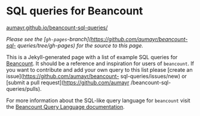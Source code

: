 # SQL queries for Beancount

[aumayr.github.io/beancount-sql-queries/](http://aumayr.github.io/beancount-sql-queries/)

*Please see the [`gh-pages`-branch](https://github.com/aumayr/beancount-sql-
queries/tree/gh-pages) for the source to this page.*

This is a Jekyll-generated page with a list of example SQL queries for
[Beancount](http://furius.ca/beancount/). It should be a reference and
inspiration for users of `beancount`. If you want to contribute and add your own
query to this list please [create an issue](https://github.com/aumayr/beancount-
sql-queries/issues/new) or [submit a pull request](https://github.com/aumayr
/beancount-sql-queries/pulls).

For more information about the SQL-like query language for `beancount` visit the
[Beancount Query Language documentation](http://furius.ca/beancount/doc/query).
